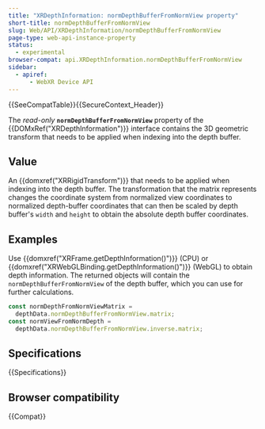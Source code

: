 ```yaml
---
title: "XRDepthInformation: normDepthBufferFromNormView property"
short-title: normDepthBufferFromNormView
slug: Web/API/XRDepthInformation/normDepthBufferFromNormView
page-type: web-api-instance-property
status:
  - experimental
browser-compat: api.XRDepthInformation.normDepthBufferFromNormView
sidebar:
  - apiref:
      - WebXR Device API
---
```


{{SeeCompatTable}}{{SecureContext_Header}}

The _read-only_ **`normDepthBufferFromNormView`** property of the {{DOMxRef("XRDepthInformation")}} interface contains the 3D geometric transform that needs to be applied when indexing into the depth buffer.

## Value

An {{domxref("XRRigidTransform")}} that needs to be applied when indexing into the depth buffer. The transformation that the matrix represents changes the coordinate system from normalized view coordinates to normalized depth-buffer coordinates that can then be scaled by depth buffer's `width` and `height` to obtain the absolute depth buffer coordinates.

## Examples

Use {{domxref("XRFrame.getDepthInformation()")}} (CPU) or {{domxref("XRWebGLBinding.getDepthInformation()")}} (WebGL) to obtain depth information. The returned objects will contain the `normDepthBufferFromNormView` of the depth buffer, which you can use for further calculations.

```js
const normDepthFromNormViewMatrix =
  depthData.normDepthBufferFromNormView.matrix;
const normViewFromNormDepth =
  depthData.normDepthBufferFromNormView.inverse.matrix;
```

## Specifications

{{Specifications}}

## Browser compatibility

{{Compat}}
